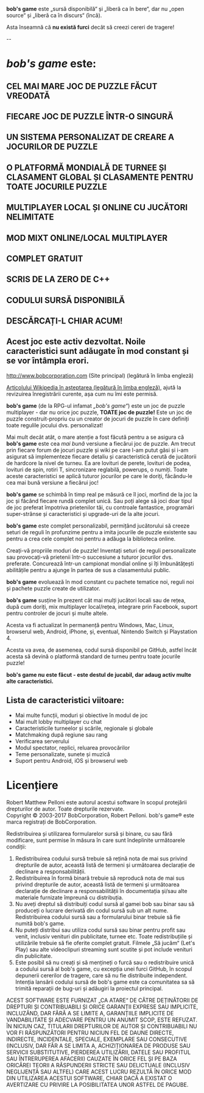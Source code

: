 **bob's game** este „sursă disponibilă“ și „liberă ca în bere“, dar nu „open source“ și „liberă ca în discurs“ (încă).

Asta înseamnă că **nu există furci** decât să creezi cereri de tragere!

--

# *bob's game* este:

## CEL MAI MARE JOC DE PUZZLE FĂCUT VREODATĂ

## FIECARE JOC DE PUZZLE ÎNTR-O SINGURĂ

## UN SISTEMA PERSONALIZAT DE CREARE A JOCURILOR DE PUZZLE

## O PLATFORMĂ MONDIALĂ DE TURNEE ȘI CLASAMENT GLOBAL ȘI CLASAMENTE PENTRU TOATE JOCURILE PUZZLE

## MULTIPLAYER LOCAL ȘI ONLINE CU JUCĂTORI NELIMITATE

## MOD MIXT ONLINE/LOCAL MULTIPLAYER

## COMPLET GRATUIT

## SCRIS DE LA ZERO DE C++

## CODULUI SURSĂ DISPONIBILĂ

## DESCĂRCAȚI-L CHIAR ACUM!

## Acest joc este activ dezvoltat. Noile caracteristici sunt adăugate în mod constant și se vor întâmpla erori.

http://www.bobcorporation.com (Site principal) (legătură în limba engleză)

[Articolului Wikipedia în așteptarea (legătură în limba engleză)](https://en.wikipedia.org/w/index.php?title=Bob%27s_Game&oldid=713042467), ajută la revizuirea înregistrării curente, așa cum nu îmi este permisă.

**bob's game** (de la RPG-ul infamat *„bob's game“*) este un joc de puzzle multiplayer - dar nu orice joc puzzle, **TOATE joc de puzzle!** Este un joc de puzzle construit-propriu cu un creator de jocuri de puzzle în care definiți toate regulile jocului dvs. personalizat!

Mai mult decât atât, o mare atenție a fost făcută pentru a se asigura că **bob's game** este cea *mai bună* versiune a fiecărui joc de puzzle. Am trecut prin fiecare forum de jocuri puzzle și wiki pe care l-am putut găsi și i-am asigurat să implementeze fiecare detaliu și caracteristică cerută de jucătorii de hardcore la nivel de turneu. Ea are lovituri de perete, lovituri de podea, lovituri de spin, rotiri T, sincronizare reglabilă, powerups, o numiți. Toate aceste caracteristici se aplică tuturor jocurilor pe care le doriți, făcându-le cea mai bună versiune a fiecărui joc!

**bob's game** se schimbă în timp real pe măsură ce îl joci, morfind de la joc la joc și făcând fiecare rundă complet unică. Sau poți alege să joci doar tipul de joc preferat împotriva prietenilor tăi, cu controale fantastice, programări super-strânse și caracteristici și upgrade-uri de la alte jocuri.

**bob's game** este complet personalizabil, permițând jucătorului să creeze seturi de reguli în profunzime pentru a imita jocurile de puzzle existente sau pentru a crea cele complet noi pentru a adăuga la biblioteca online.

Creați-vă propriile moduri de puzzle! Inventați seturi de reguli personalizate sau provocați-vă prietenii într-o succesiune a tuturor jocurilor dvs. preferate. Concurează într-un campionat mondial online și îți îmbunătățești abilitățile pentru a ajunge în partea de sus a clasamentului public.

**bob's game** evoluează în mod constant cu pachete tematice noi, reguli noi și pachete puzzle create de utilizator.

**bob's game** susține în prezent cât mai mulți jucători locali sau de rețea, după cum doriți, mix multiplayer local/rețea, integrare prin Facebook, suport pentru controler de jocuri și multe altele.

Acesta va fi actualizat în permanență pentru Windows, Mac, Linux, browserul web, Android, iPhone, și, eventual, Nintendo Switch și Playstation 4.

Acesta va avea, de asemenea, codul sursă disponibil pe GitHub, astfel încât acesta să devină o platformă standard de turneu pentru toate jocurile puzzle!

**bob's game nu este făcut - este destul de jucabil, dar adaug activ multe alte caracteristici.**

## Lista de caracteristici viitoare:
* Mai multe funcții, moduri și obiective în modul de joc
* Mai mult lobby multiplayer cu chat
* Caracteristicile turneelor ​​și scările, regionale și globale
* Matchmaking după regiune sau rang
* Verificarea serverului
* Modul spectator, replici, reluarea provocărilor
* Teme personalizate, sunete și muzică
* Suport pentru Android, iOS și browserul web

# Licențiere
Robert Matthew Pelloni este autorul acestui software în scopul protejării drepturilor de autor. Toate drepturile rezervate.<br />
Copyright © 2003-2017 BobCorporation, Robert Pelloni. bob's game® este marca registrați de BobCorporation.

Redistribuirea și utilizarea formularelor sursă și binare, cu sau fără modificare, sunt permise în măsura în care sunt îndeplinite următoarele condiții:
1. Redistribuirea codului sursă trebuie să rețină nota de mai sus privind drepturile de autor, această listă de termeni și următoarea declarație de declinare a responsabilității.
2. Redistribuirea în formă binară trebuie să reproducă nota de mai sus privind drepturile de autor, această listă de termeni și următoarea declarație de declinare a responsabilității în documentația și/sau alte materiale furnizate împreună cu distribuția.
3. Nu aveți dreptul să distribuiți codul sursă al gamei bob sau binar sau să produceți o lucrare derivată din codul sursă sub un alt nume. Redistribuirea codului sursă sau a formularului binar trebuie să fie numită bob's game.
4. Nu puteți distribui sau utiliza codul sursă sau binar pentru profit sau venit, inclusiv venituri din publicitate, turnee etc. Toate redistribuțiile și utilizările trebuie să fie oferite complet gratuit. Filmele „Să jucăm“ (Let's Play) sau alte videoclipuri streaming sunt scutite și pot include venituri din publicitate.
5. Este posibil să nu creați și să mențineți o furcă sau o redistribuire unică a codului sursă al bob's game, cu excepția unei furci GitHub, în scopul depunerii cererilor de tragere, care să nu fie distribuite independent. Intenția lansării codului sursă de bob's game este ca comunitatea sa să trimită reparații de bug-uri și adăugiri la proiectul principal.

ACEST SOFTWARE ESTE FURNIZAT „CA ATARE“ DE CĂTRE DEȚINĂTORII DE DREPTURI ȘI CONTRIBUABILI ȘI ORICE GARANȚII EXPRESE SAU IMPLICITE, INCLUZÂND, DAR FĂRĂ A SE LIMITE A, GARANȚIILE IMPLICITE DE VANDABILITATE ȘI ADECVARE PENTRU UN ANUMIT SCOP, ESTE REFUZAT. ÎN NICIUN CAZ, TITULARII DREPTURILOR DE AUTOR ȘI CONTRIBUABILI NU VOR FI RĂSPUNZĂTORI PENTRU NICIUN FEL DE DAUNE DIRECTE, INDIRECTE, INCIDENTALE, SPECIALE, EXEMPLARE SAU CONSECUTIVE (INCLUSIV, DAR FĂR A SE LIMITA A, ACHIZIȚIONAREA DE PRODUSE SAU SERVICII SUBSTITUTIVE, PIERDEREA UTILIZĂRII, DATELE SAU PROFITUL SAU ÎNTRERUPEREA AFACERII) CAUZATE ÎN ORICE FEL ȘI PE BAZA ORICĂREI TEORII A RĂSPUNDERII STRICTE SAU DELICTUALE (INCLUSIV NEGLIJENȚĂ SAU ALTFEL) CARE ACEST LUCRU REZULTĂ ÎN ORICE MOD DIN UTILIZAREA ACESTUI SOFTWARE, CHIAR DACĂ A EXISTAT O AVERTIZARE CU PRIVIRE LA POSIBILITATEA UNOR ASTFEL DE PAGUBE.
